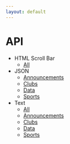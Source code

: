 ```yaml
---
layout: default
---
```


# API

* HTML Scroll Bar
  * [All](html/scroll.html)
* JSON
  * [Announcements](json/announcements.json)
  * [Clubs](json/clubs.json)
  * [Data](json/data.json)
  * [Sports](json/sports.json)
* Text
  * [All](txt/all.txt)
  * [Announcements](txt/announcements.txt)
  * [Clubs](txt/clubs.txt)
  * [Data](txt/data.txt)
  * [Sports](txt/sports.txt)
